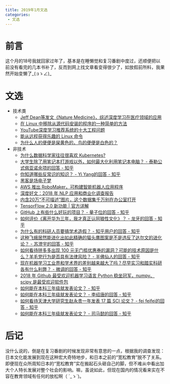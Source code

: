 ```yaml
---
title: 2019年1月文选
categories:
 - 文选
---
```


# 前言

<audio autoplay="autoplay"> <source = src="//music.163.com/outchain/player?type=2&id=28037174&auto=1&height=66" type="audio/mp3"> </audio>

这个月的18号我就回家过年了，基本是在睡懒觉和复习番剧中度过，还顺便把以前没有看完的几本书补了，反而到网上找文章看变得很少了，如放假前所料，我果然开始变懒了_(:зゝ∠)_

# 文选

* 技术类
  * [Jeff Dean等发文《Nature Medicine》，综述深度学习在医疗领域的应用](https://zhuanlan.zhihu.com/p/54753994)
  * [在 Linux 中移除从源代码安装的程序的一种简单的方法](https://zhuanlan.zhihu.com/p/54750603)
  * [YouTube深度学习推荐系统的十大工程问题](https://zhuanlan.zhihu.com/p/52504407)
  * [能从远程获得乐趣的 Linux 命令](https://zhuanlan.zhihu.com/p/54750675)
  * [为什么人的便便是屎黄色的，鸟的便便是白色的？](https://zhuanlan.zhihu.com/p/31356759)
* 非技术
  * [为什么数据科学家往往很喜欢 Kubernetes?](https://www.infoq.cn/article/CRG3d8-wizPiRLSiiOfP)
  * [大学生除了用笔记本打游戏以外，如何最大化利用笔记本电脑？ - 泰勒公式佩亚诺余项的回答 - 知乎](https://www.zhihu.com/question/308214926/answer/569319518)
  * [你知道哪些反常识的知识？ - Yi Yang的回答 - 知乎](https://www.zhihu.com/question/267108394/answer/319675973)
  * [黑客是场电子梦](https://zhuanlan.zhihu.com/p/54714884)
  * [AWS 推出 RoboMaker，可构建智能机器人应用程序](https://www.infoq.cn/article/UB07jLC8RKI_mu6ITi2i)
  * [深度好文：2018 年 NLP 应用和商业化调查报告](https://www.infoq.cn/article/BvlY5qB_pcZRMwsIRgGk)
  * [内含20万“不可描述”图片，这个数据集千万别在办公室打开](https://mp.weixin.qq.com/s/OW_LLM-H_c6Bf0AzuJhEYg)
  * [TensorFlow 2.0 新功能 \| 官方详解](https://zhuanlan.zhihu.com/p/54989649)
  * [GitHub 上有些什么好玩的项目？ - 量子位的回答 - 知乎](https://www.zhihu.com/question/37146954/answer/575304681)
  * [如何评价《离开华为三年，我才真正认同狼性文化》？ - 龙牙的回答 - 知乎](https://www.zhihu.com/question/295004435/answer/501530077)
  * [为什么有的科研人员要搞学术造假？ - 知乎用户的回答 - 知乎](https://www.zhihu.com/question/300070408/answer/568368365)
  * [这种飞蛾居然能进化出如此精确的猫头鹰图案是不是违反了达尔文的进化论？ - 苏澄宇的回答 - 知乎](https://www.zhihu.com/question/309196469/answer/575545589)
  * [如何看待拼多多出现 100 元无门槛优惠券的漏洞？可能的技术原因是什么？羊毛党行为是否具有法律风险？ - 半佛仙人的回答 - 知乎](https://www.zhihu.com/question/309682706/answer/577933329)
  * [现在机器学习工业界和学术界的差别越来越大了吗？尽早实习和踏实科研各有什么利弊？ - 微调的回答 - 知乎](https://www.zhihu.com/question/63883029/answer/227467122)
  * [2018 年 Github 最受欢迎机器学习语言 Python 稳坐冠军，numpy、scipy 是最受欢迎软件包](https://www.infoq.cn/article/Gy8z15D_ooIge1WfmG1U)
  * [如何能在本科三年级就发表论文？ - 知乎](https://www.zhihu.com/question/21427261/answer/21102951)
  * [如何能在本科三年级就发表论文？ - 李绍唐的回答 - 知乎](https://www.zhihu.com/question/21427261/answer/21128955)
  * [如何看待天津大学研究生赵永贵一年发表 17 篇 SCI 论文？ - fei feifei的回答 - 知乎](https://www.zhihu.com/question/39226986/answer/80655643)
  * [如何能在本科三年级就发表论文？ - 司马懿的回答 - 知乎](https://www.zhihu.com/question/21427261/answer/133613214)

# 后记

没什么说的，倒是在复习番剧的时候发现非常有意思的一点，根据我的调查发现：日本文化能发展到现在这种宏大奇特地步，和日本之前的“宽松教育”脱不了关系。即便现在众所周知日本的“宽松教育”实在搬起石头砸自己的脚，但不难从中看出加大个人特长发展对整个社会的影响。嘛，虽说如此，但现在国内的情况看来实在不容在教育领域有任何的放松啊（ ´_ゝ`)。